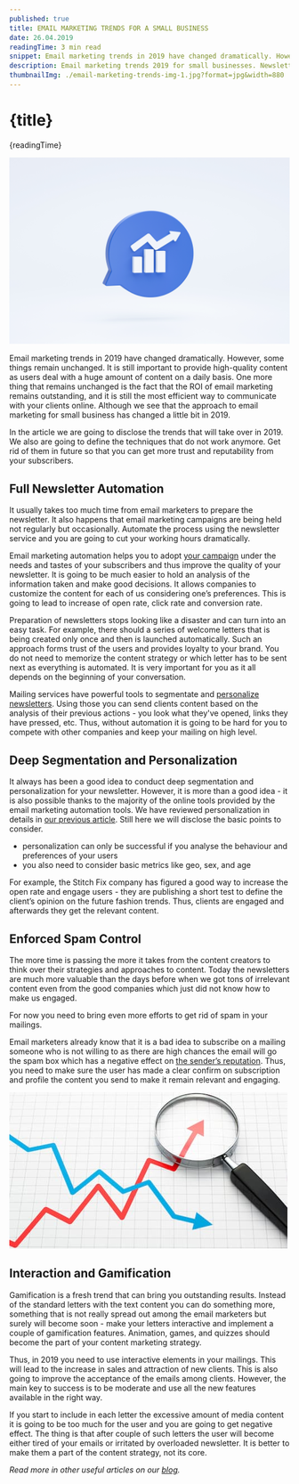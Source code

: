 ```yaml
---
published: true
title: EMAIL MARKETING TRENDS FOR A SMALL BUSINESS
date: 26.04.2019
readingTime: 3 min read
snippet: Email marketing trends in 2019 have changed dramatically. However, some things remain unchanged. It is still important to provide high-quality content as users deal with a huge amount of content on a daily basis. One more thing that remains unchanged is the fact that the ROI of email marketing remains outstanding, and it is still the most efficient way to communicate with your clients online. Although we see that the approach to email marketing for small business has changed a little bit in 2019.
description: Email marketing trends 2019 for small businesses. Newsletter automation. Segmentation and personalization. Interaction and gamification. Spam control.
thumbnailImg: ./email-marketing-trends-img-1.jpg?format=jpg&width=880
---
```


# {title}

{readingTime}

![Email Marketing Trends](./email-marketing-trends-img-1.jpg?format=webp;jpg;png;avif&srcset&width=880)

Email marketing trends in 2019 have changed dramatically. However, some things remain unchanged. It is still important to provide high-quality content as users deal with a huge amount of content on a daily basis. One more thing that remains unchanged is the fact that the ROI of email marketing remains outstanding, and it is still the most efficient way to communicate with your clients online. Although we see that the approach to email marketing for small business has changed a little bit in 2019.

In the article we are going to disclose the trends that will take over in 2019. We also are going to define the techniques that do not work anymore. Get rid of them in future so that you can get more trust and reputability from your subscribers.

## Full Newsletter Automation

It usually takes too much time from email marketers to prepare the newsletter. It also happens that email marketing campaigns are being held not regularly but occasionally. Automate the process using the newsletter service and you are going to cut your working hours dramatically.

Email marketing automation helps you to adopt [your campaign](blog/email-marketing-campaign-metrics-for-small-business) under the needs and tastes of your subscribers and thus improve the quality of your newsletter. It is going to be much easier to hold an analysis of the information taken and make good decisions. It allows companies to customize the content for each of us considering one’s preferences. This is going to lead to increase of open rate, click rate and conversion rate.

Preparation of newsletters stops looking like a disaster and can turn into an easy task. For example, there should a series of welcome letters that is being created only once and then is launched automatically. Such an approach forms trust of the users and provides loyalty to your brand. You do not need to memorize the content strategy or which letter has to be sent next as everything is automated. It is very important for you as it all depends on the beginning of your conversation.

Mailing services have powerful tools to segmentate and [personalize newsletters](/blog/personalize-your-newsletter-and-increase-sales). Using those you can send clients content based on the analysis of their previous actions - you look what they've opened, links they have pressed, etc. Thus, without automation it is going to be hard for you to compete with other companies and keep your mailing on high level.

## Deep Segmentation and Personalization

It always has been a good idea to conduct deep segmentation and personalization for your newsletter. However, it is more than a good idea - it is also possible thanks to the majority of the online tools provided by the email marketing automation tools. We have reviewed personalization in details in [our previous article](/blog/personalize-your-newsletter-and-increase-sales). Still here we will disclose the basic points to consider.

- personalization can only be successful if you analyse the behaviour and preferences of your users
- you also need to consider basic metrics like geo, sex, and age

For example, the Stitch Fix company has figured a good way to increase the open rate and engage users - they are publishing a short test to define the client’s opinion on the future fashion trends. Thus, clients are engaged and afterwards they get the relevant content.

## Enforced Spam Control

The more time is passing the more it takes from the content creators to think over their strategies and approaches to content. Today the newsletters are much more valuable than the days before when we got tons of irrelevant content even from the good companies which just did not know how to make us engaged.

For now you need to bring even more efforts to get rid of spam in your mailings.

Email marketers already know that it is a bad idea to subscribe on a mailing someone who is not willing to as there are high chances the email will go the spam box which has a negative effect on [the sender’s reputation](/blog/senders-reputation). Thus, you need to make sure the user has made a clear confirm on subscription and profile the content you send to make it remain relevant and engaging.

![Email Marketing Trends](./email-marketing-trends-img-2.jpg?format=webp;jpg;png;avif&srcset&width=880)

## Interaction and Gamification

Gamification is a fresh trend that can bring you outstanding results. Instead of the standard letters with the text content you can do something more, something that is not really spread out among the email marketers but surely will become soon - make your letters interactive and implement a couple of gamification features. Animation, games, and quizzes should become the part of your content marketing strategy.

Thus, in 2019 you need to use interactive elements in your mailings. This will lead to the increase in sales and attraction of new clients. This is also going to improve the acceptance of the emails among clients. However, the main key to success is to be moderate and use all the new features available in the right way.

If you start to include in each letter the excessive amount of media content it is going to be too much for the user and you are going to get negative effect. The thing is that after couple of such letters the user will become either tired of your emails or irritated by overloaded newsletter. It is better to make them a part of the content strategy, not its core.

_Read more in other useful articles on our [blog](/blog)._
